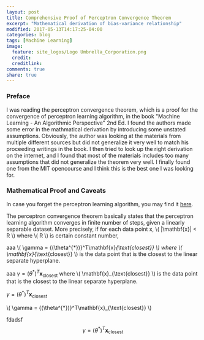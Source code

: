 ```yaml
---
layout: post
title: Comprehensive Proof of Perceptron Convergence Theorem
excerpt: "Mathematical derivation of bias-variance relationship"
modified: 2017-05-13T14:17:25-04:00
categories: blog
tags: [Machine Learning]
image:
  feature: site_logos/Logo Umbrella_Corporation.png
  credit: 
  creditlink: 
comments: true
share: true
---
```


<script type="text/x-mathjax-config">
 MathJax.Hub.Config({tex2jax: {inlineMath: [['$','$'], ['\\(','\\)']]}});
</script>

### Preface

I was reading the perceptron convergence theorem, which is a proof for the convergence of perceptron learning algorithm, in the book "Machine Learning - An Algorithmic Perspective" 2nd Ed. I found the authors made some error in the mathmatical derivation by introducing some unstated assumptions. Obviously, the author was looking at the materials from multiple different sources but did not generalize it very well to match his proceeding writings in the book. I then tried to look up the right derivation on the internet, and I found that most of the materials includes too many assumptions that did not generalize the theorem very well. I finally found one from the MIT opencourse and I think this is the best one I was looking for.

### Mathematical Proof and Caveats

In case you forget the perceptron learning algorithm, you may find it [here](/downloads/blog/2017-05-15-Perceptron-Convergence-Theorem/perceptron_learning_algorithm.pdf).

The perceptron convergence theorem basically states that the perceptron learning algorithm converges in finite number of steps, given a linearly separable dataset. More precisely, if for each data point x, \\( \|\mathbf{x}\| < R \\) where \\( R \\) is certain constant number,  

aaa \\( \gamma = {(\theta^{*})}^T\mathbf{x}_{\text{closest}} \\) where \\( \mathbf{x}_{\text{closest}} \\) is the data point that is the closest to the linear separate hyperplane. 

aaa $\gamma = {(\theta^{*})}^T\mathbf{x}_{\text{closest}}$ where \\( \mathbf{x}_{\text{closest}} \\) is the data point that is the closest to the linear separate hyperplane. 

$\gamma = {(\theta^{*})}^T\mathbf{x}_{\text{closest}}$

\\( \gamma = {(\theta^{*})}^T\mathbf{x}_{\text{closest}} \\)

fdadsf $$\gamma = {(\theta^{*})}^T\mathbf{x}_{\text{closest}}$$